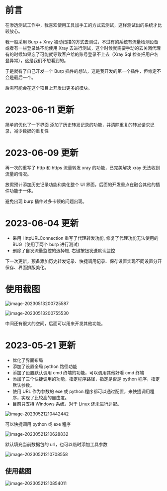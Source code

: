 # 前言

在渗透测试工作中，我喜欢使用工具加手工的方式去测试，这样测试出的系统才比较放心。

我一般采用 Burp + Xray 被动扫描的方式去测试，不过有的系统有流量检测设备或者有一些登录处不能使用 Xray 去进行测试，这个时候就需要手动的去关闭代理有的时候如果忘了可能就导致客户给的账号登录不上去（Xray Sql 检查把用户名登异常），这是我们不想看到的。

于是就有了自己开发一个 Burp 插件的想法，这是我开发的第一个插件，但肯定不会是最后一个。

后需可能会在这个项目上开发出更多的模块。

# 2023-06-11 更新
简单的优化了一下界面
添加了历史转发记录的功能，并清除重复的转发请求记录，减少数据的重复性

# 2023-06-09 更新

再一次的重写了 http 和 https 流量转发 xray 的功能，已完美解决 xray 无法收到流量的情况。

放假预计添加历史记录功能和美化整个 UI 界面，后面的开发重点在融合其他的插件功能于一体。

避免出现 burp 插件过多卡顿的问题出现。

# 2023-06-04 更新
- 采用 HttpURLConnection 重写了代理转发功能, 修复了代理功能无法使用的BUG（使用了两个 burp 进行测试）
- 删除了自发流量监控的选择框, 右键按钮发送默认监控

下一次更新，预备添加历史转发记录、快捷调用记录、保存设置实现不同设置分开保存、界面排版美化。

# 使用截图

![image-20230513200725587](https://gitee.com/lianqing_xyz/md_image02/raw/master/img/image-20230513200725587.png)



![image-20230513200755530](https://gitee.com/lianqing_xyz/md_image02/raw/master/img/image-20230513200755530.png)

中间还有很大的空间，后面可以用来开发其他功能。

# 2023-05-21 更新

- 优化了界面布局
- 添加了设置全局 python 路径功能
- 添加了设置默认调用 cmd 终端的功能，可以调用其他好看 cmd 终端
- 添加了三个快捷调用的功能，指定程序路径，指定是否是 python 程序，指定默认参数。
- 使用 URL 作为参数的 exe 或 python 程序都可以通过配置，来快捷调用程序，实现了比较高的自由度。
- 目前只支持 Windows 系统，对于 Linux 还未进行适配。

![image-20230521210442442](https://gitee.com/lianqing_xyz/md_image02/raw/master/img/image-20230521210442442.png)

可以快捷调用 python 或 exe 程序

![image-20230521210628832](https://gitee.com/lianqing_xyz/md_image02/raw/master/img/image-20230521210628832.png)

默认填充当前数据包的 url，也可以临时添加工具参数

![image-20230521210708558](https://gitee.com/lianqing_xyz/md_image02/raw/master/img/image-20230521210708558.png)

## 使用截图

![image-20230521210854011](https://gitee.com/lianqing_xyz/md_image02/raw/master/img/image-20230521210854011.png)






